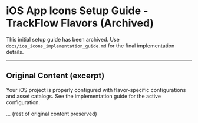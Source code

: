 # iOS App Icons Setup Guide - TrackFlow Flavors (Archived)

This initial setup guide has been archived. Use `docs/ios_icons_implementation_guide.md` for the final implementation details.

---

## Original Content (excerpt)

Your iOS project is properly configured with flavor-specific configurations and asset catalogs. See the implementation guide for the active configuration.

... (rest of original content preserved)
